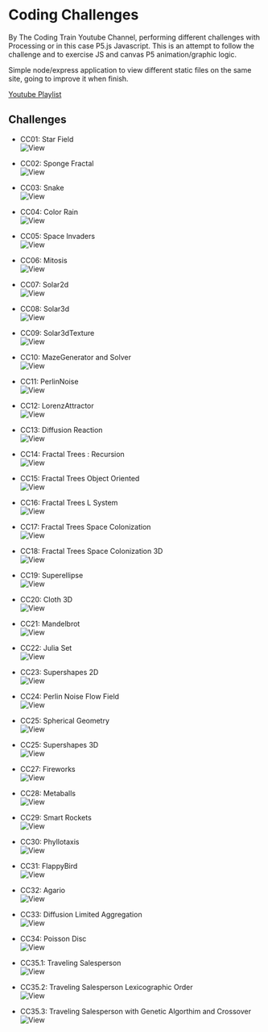 # Coding Challenges  
By The Coding Train Youtube Channel, performing different challenges with Processing or in this case P5.js Javascript. This is an attempt to follow the challenge and to exercise JS and canvas P5 animation/graphic logic.

Simple node/express application to view different static files on the same site, going to improve it when finish.
  
[Youtube Playlist](https://www.youtube.com/playlist?list=PLRqwX-V7Uu6ZiZxtDDRCi6uhfTH4FilpH)

## Challenges
- CC01: Star Field  
![View](https://github.com/MAshrafM/CodingTrain_CC/blob/master/CC/01_StarField/show.gif)  
  
- CC02: Sponge Fractal  
![View](https://github.com/MAshrafM/CodingTrain_CC/blob/master/CC/02_SpongeFractal/show.gif)  
  
- CC03: Snake  
![View](https://github.com/MAshrafM/CodingTrain_CC/blob/master/CC/03_Snake/show.gif)  
  
- CC04: Color Rain  
![View](https://github.com/MAshrafM/CodingTrain_CC/blob/master/CC/04_ColorRain/show.gif)  
  
- CC05: Space Invaders  
![View](https://github.com/MAshrafM/CodingTrain_CC/blob/master/CC/05_SpaceInvaders/show.gif)  
  
- CC06: Mitosis  
![View](https://github.com/MAshrafM/CodingTrain_CC/blob/master/CC/06_Mitosis/show.gif)  

- CC07: Solar2d  
![View](https://github.com/MAshrafM/CodingTrain_CC/blob/master/CC/07_Solar2d/show.gif)  
  
- CC08: Solar3d  
![View](https://github.com/MAshrafM/CodingTrain_CC/blob/master/CC/08_Solar3d/show.gif)  

- CC09: Solar3dTexture  
![View](https://github.com/MAshrafM/CodingTrain_CC/blob/master/CC/09_Solar3dTexture/show.gif)  
  
- CC10: MazeGenerator and Solver  
![View](https://github.com/MAshrafM/CodingTrain_CC/blob/master/CC/10_MazeGen/show.gif)  

- CC11: PerlinNoise  
![View](https://github.com/MAshrafM/CodingTrain_CC/blob/master/CC/11_PerlinNoise/show.gif)  

- CC12: LorenzAttractor  
![View](https://github.com/MAshrafM/CodingTrain_CC/blob/master/CC/12_LorenzAttractor/show.gif)  

- CC13: Diffusion Reaction  
![View](https://github.com/MAshrafM/CodingTrain_CC/blob/master/CC/13_Diffusion/show.PNG)  
  
- CC14: Fractal Trees : Recursion  
![View](https://github.com/MAshrafM/CodingTrain_CC/blob/master/CC/14_FractalRec/show.gif)  
  
- CC15: Fractal Trees Object Oriented  
![View](https://github.com/MAshrafM/CodingTrain_CC/blob/master/CC/15_FractalOO/show.gif)  

- CC16: Fractal Trees L System  
![View](https://github.com/MAshrafM/CodingTrain_CC/blob/master/CC/16_FractalL/show.gif)  

- CC17: Fractal Trees Space Colonization  
![View](https://github.com/MAshrafM/CodingTrain_CC/blob/master/CC/17_FractalSC/show.gif)  

- CC18: Fractal Trees Space Colonization 3D  
![View](https://github.com/MAshrafM/CodingTrain_CC/blob/master/CC/18_Fractal3d/show.gif)  

- CC19: Superellipse  
![View](https://github.com/MAshrafM/CodingTrain_CC/blob/master/CC/19_Superellipse/show.gif)  

- CC20: Cloth 3D  
![View](https://github.com/MAshrafM/CodingTrain_CC/blob/master/CC/20_Cloth3d/show.gif)  

- CC21: Mandelbrot  
![View](https://github.com/MAshrafM/CodingTrain_CC/blob/master/CC/21_Mandelbrot/show.png)  

- CC22: Julia Set  
![View](https://github.com/MAshrafM/CodingTrain_CC/blob/master/CC/22_JuliaSet/show.gif)  

- CC23: Supershapes 2D  
![View](https://github.com/MAshrafM/CodingTrain_CC/blob/master/CC/23_Supershape2d/show.gif)  

- CC24: Perlin Noise Flow Field  
![View](https://github.com/MAshrafM/CodingTrain_CC/blob/master/CC/24_PerlinNoiseFlowField/show.gif)  

- CC25: Spherical Geometry  
![View](https://github.com/MAshrafM/CodingTrain_CC/blob/master/CC/25_SphericalGeometry/show.gif)  

- CC25: Supershapes 3D  
![View](https://github.com/MAshrafM/CodingTrain_CC/blob/master/CC/26_Supershape3d/show.gif)  

- CC27: Fireworks  
![View](https://github.com/MAshrafM/CodingTrain_CC/blob/master/CC/27_Fireworks/show.gif)  

- CC28: Metaballs  
![View](https://github.com/MAshrafM/CodingTrain_CC/blob/master/CC/28_Metaballs/show.gif)  

- CC29: Smart Rockets  
![View](https://github.com/MAshrafM/CodingTrain_CC/blob/master/CC/29_SmartRockets/show.gif)  

- CC30: Phyllotaxis  
![View](https://github.com/MAshrafM/CodingTrain_CC/blob/master/CC/30_Phyllotaxis/show.gif)  

- CC31: FlappyBird  
![View](https://github.com/MAshrafM/CodingTrain_CC/blob/master/CC/31_FlappyBird/show.gif)  

- CC32: Agario  
![View](https://github.com/MAshrafM/CodingTrain_CC/blob/master/CC/32_Agario/show.gif)  

- CC33: Diffusion Limited Aggregation  
![View](https://github.com/MAshrafM/CodingTrain_CC/blob/master/CC/33_DLA/show.gif)  

- CC34: Poisson Disc  
![View](https://github.com/MAshrafM/CodingTrain_CC/blob/master/CC/34_PoissonDisc/show.gif)  

- CC35.1: Traveling Salesperson  
![View](https://github.com/MAshrafM/CodingTrain_CC/blob/master/CC/35.1_TSP/show.gif)  

- CC35.2: Traveling Salesperson Lexicographic Order   
![View](https://github.com/MAshrafM/CodingTrain_CC/blob/master/CC/35.2_TSPLexical/show.gif)  

- CC35.3: Traveling Salesperson with Genetic Algorthim and Crossover  
![View](https://github.com/MAshrafM/CodingTrain_CC/blob/master/CC/35.3_TSPwGA/show.gif)  
